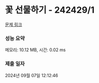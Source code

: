 # 꽃 선물하기 - 242429/1 

[문제 링크](https://level.goorm.io/exam/242429/%EA%BD%83-%EC%84%A0%EB%AC%BC%ED%95%98%EA%B8%B0/quiz/1) 

### 성능 요약

메모리: 10.12 MB, 시간: 0.02 ms

### 제출 일자

2024년 09월 07일 12:12:46

